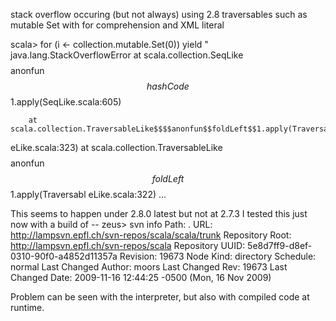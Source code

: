 stack overflow occuring (but not always) using 2.8 traversables such as mutable Set with for comprehension and XML literal

scala> for (i <- collection.mutable.Set(0)) yield <a>&quot;</a>
java.lang.StackOverflowError
        at scala.collection.SeqLike$$$$anonfun$$hashCode$$1.apply(SeqLike.scala:605)

        at scala.collection.TraversableLike$$$$anonfun$$foldLeft$$1.apply(Traversabl
eLike.scala:323)
        at scala.collection.TraversableLike$$$$anonfun$$foldLeft$$1.apply(Traversabl
eLike.scala:322)
...

This seems to happen under 2.8.0 latest but not at 2.7.3
I tested this just now with a build of --
zeus> svn info
Path: .
URL: http://lampsvn.epfl.ch/svn-repos/scala/scala/trunk
Repository Root: http://lampsvn.epfl.ch/svn-repos/scala
Repository UUID: 5e8d7ff9-d8ef-0310-90f0-a4852d11357a
Revision: 19673
Node Kind: directory
Schedule: normal
Last Changed Author: moors
Last Changed Rev: 19673
Last Changed Date: 2009-11-16 12:44:25 -0500 (Mon, 16 Nov 2009)

Problem can be seen with the interpreter, but also with compiled code at runtime.


